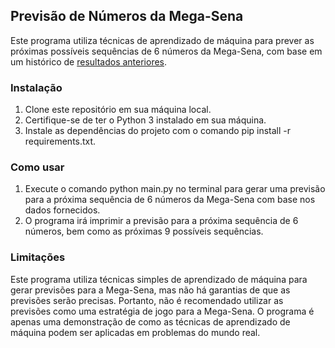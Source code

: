 ## Previsão de Números da Mega-Sena

Este programa utiliza técnicas de aprendizado de máquina para prever as próximas possíveis sequências de 6 números da Mega-Sena, com base em um histórico de [resultados anteriores](https://asloterias.com.br/download-todos-resultados-mega-sena). 

### Instalação

1. Clone este repositório em sua máquina local.
2. Certifique-se de ter o Python 3 instalado em sua máquina.
3. Instale as dependências do projeto com o comando pip install -r requirements.txt.

### Como usar

1. Execute o comando python main.py no terminal para gerar uma previsão para a próxima sequência de 6 números da Mega-Sena com base nos dados fornecidos.
2. O programa irá imprimir a previsão para a próxima sequência de 6 números, bem como as próximas 9 possíveis sequências.

### Limitações

Este programa utiliza técnicas simples de aprendizado de máquina para gerar previsões para a Mega-Sena, mas não há garantias de que as previsões serão precisas. Portanto, não é recomendado utilizar as previsões como uma estratégia de jogo para a Mega-Sena. O programa é apenas uma demonstração de como as técnicas de aprendizado de máquina podem ser aplicadas em problemas do mundo real.